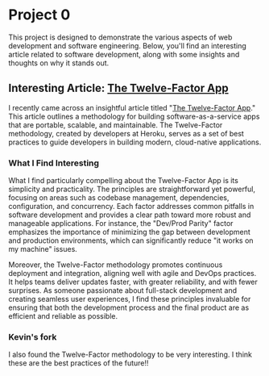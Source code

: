 # Project 0

This project is designed to demonstrate the various aspects of web development and software engineering. Below, you'll find an interesting article related to software development, along with some insights and thoughts on why it stands out.

## Interesting Article: [The Twelve-Factor App](https://12factor.net/)

I recently came across an insightful article titled "[The Twelve-Factor App](https://12factor.net/)." This article outlines a methodology for building software-as-a-service apps that are portable, scalable, and maintainable. The Twelve-Factor methodology, created by developers at Heroku, serves as a set of best practices to guide developers in building modern, cloud-native applications.

### What I Find Interesting

What I find particularly compelling about the Twelve-Factor App is its simplicity and practicality. The principles are straightforward yet powerful, focusing on areas such as codebase management, dependencies, configuration, and concurrency. Each factor addresses common pitfalls in software development and provides a clear path toward more robust and manageable applications. For instance, the "Dev/Prod Parity" factor emphasizes the importance of minimizing the gap between development and production environments, which can significantly reduce "it works on my machine" issues.

Moreover, the Twelve-Factor methodology promotes continuous deployment and integration, aligning well with agile and DevOps practices. It helps teams deliver updates faster, with greater reliability, and with fewer surprises. As someone passionate about full-stack development and creating seamless user experiences, I find these principles invaluable for ensuring that both the development process and the final product are as efficient and reliable as possible.

### Kevin's fork 
I also found the  Twelve-Factor methodology to be very interesting. I think these are the best practices of the future!!